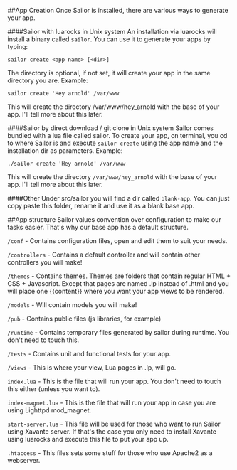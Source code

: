 ##App Creation
Once Sailor is installed, there are various ways to generate your app.

####Sailor with luarocks in Unix system
An installation via luarocks will install a binary called `sailor`. You can use it to generate your apps by typing: 
 
    sailor create <app name> [<dir>]


The directory is optional, if not set, it will create your app in the same directory you are. Example:
 
    sailor create 'Hey arnold' /var/www
 

This will create the directory /var/www/hey_arnold with the base of your app. I'll tell more about this later.


####Sailor by direct download / git clone in Unix system
Sailor comes bundled with a lua file called sailor. To create your app, on terminal, you cd to where Sailor is and execute `sailor create` using the app name and the installation dir as parameters. Example: 



    ./sailor create 'Hey arnold' /var/www


This will create the directory `/var/www/hey_arnold` with the base of your app. I'll tell more about this later.


####Other
Under src/sailor you will find a dir called `blank-app`. You can just copy paste this folder, rename it and use it as a blank base app.


##App structure
Sailor values convention over configuration to make our tasks easier. That's why our base app has a default structure. 


`/conf` - Contains configuration files, open and edit them to suit your needs.


`/controllers` - Contains a default controller and will contain other controllers you will make!


`/themes` - Contains themes. Themes are folders that contain regular HTML +  CSS + Javascript. Except that pages are named .lp instead of .html and you will place one {{content}} where you want your app views to be rendered.


`/models` - Will contain models you will make!


`/pub` - Contains public files (js libraries, for example)


`/runtime` - Contains temporary files generated by sailor during runtime. You don't need to touch this.


`/tests` - Contains unit and functional tests for your app.


`/views` - This is where your view, Lua pages in .lp, will go.


`index.lua` - This is the file that will run your app. You don't need to touch this either (unless you want to).

`index-magnet.lua` - This is the file that will run your app in case you are using Lighttpd mod_magnet.


`start-server.lua` - This file will be used for those who want to run Sailor using Xavante server. If that's the case you only need to install Xavante using luarocks and execute this file to put your app up.


`.htaccess` - This files sets some stuff for those who use Apache2 as a webserver.
